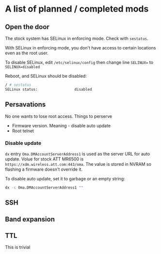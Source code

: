# A list of planned / completed mods
## Open the door
The stock system has SELinux in enforcing mode. Check with `sestatus`.

With SELinux in enforcing mode, you don't have access to certain locations even as the root user.

To disable SELinux, edit `/etc/selinux/config` then change line `SELINUX=` to `SELINUX=disabled`

Reboot, and SELinux should be disabled:
```bash
/ # sestatus
SELinux status:                 disabled
```

## Persavations
No one wants to lose root access. Things to perserve
* Firmware version. Meaning - disable auto update
* Root telnet
### Disable update
`dx` entry `Oma.DMAccountServerAddress1` is used as the server URL for auto update. Volue for stock ATT MR6500 is `https://xdm.wireless.att.com:443/oma`. The value is stored in NVRAM so flashing a firmware doesn't override it.

To disable auto update, set it to garbage or an empty string:
```bash
dx -c Oma.DMAccountServerAddress1 ""
```

## SSH

## Band expansion

## TTL
This is trivial

